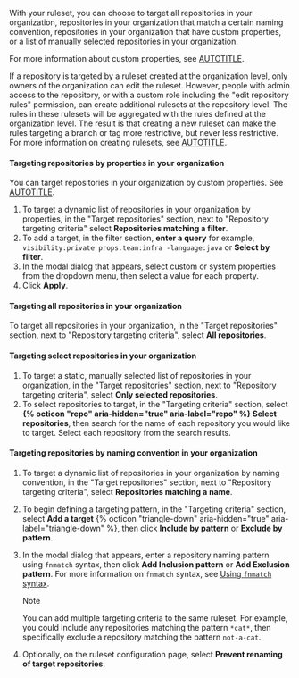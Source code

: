 With your ruleset, you can choose to target all repositories in your organization, repositories in your organization that match a certain naming convention, repositories in your organization that have custom properties, or a list of manually selected repositories in your organization.

For more information about custom properties, see [AUTOTITLE](/organizations/managing-organization-settings/managing-custom-properties-for-repositories-in-your-organization).

If a repository is targeted by a ruleset created at the organization level, only owners of the organization can edit the ruleset. However, people with admin access to the repository, or with a custom role including the "edit repository rules" permission, can create additional rulesets at the repository level. The rules in these rulesets will be aggregated with the rules defined at the organization level. The result is that creating a new ruleset can make the rules targeting a branch or tag more restrictive, but never less restrictive. For more information on creating rulesets, see [AUTOTITLE](/repositories/configuring-branches-and-merges-in-your-repository/managing-rulesets/about-rulesets).

#### Targeting repositories by properties in your organization

You can target repositories in your organization by custom properties. See [AUTOTITLE](/organizations/managing-organization-settings/managing-custom-properties-for-repositories-in-your-organization).

1. To target a dynamic list of repositories in your organization by properties, in the "Target repositories" section, next to "Repository targeting criteria" select **Repositories matching a filter**.
1. To add a target, in the filter section, **enter a query** for example, `visibility:private props.team:infra -language:java` or **Select by filter**.
1. In the modal dialog that appears, select custom or system properties from the dropdown menu, then select a value for each property.
1. Click **Apply**.

#### Targeting all repositories in your organization

To target all repositories in your organization, in the "Target repositories" section, next to "Repository targeting criteria", select **All repositories**.

#### Targeting select repositories in your organization

1. To target a static, manually selected list of repositories in your organization, in the "Target repositories" section, next to "Repository targeting criteria", select  **Only selected repositories**.
1. To select repositories to target, in the "Targeting criteria" section, select **{% octicon "repo" aria-hidden="true" aria-label="repo" %} Select repositories**, then search for the name of each repository you would like to target. Select each repository from the search results.

#### Targeting repositories by naming convention in your organization

1. To target a dynamic list of repositories in your organization by naming convention, in the "Target repositories" section, next to "Repository targeting criteria", select **Repositories matching a name**.
1. To begin defining a targeting pattern, in the "Targeting criteria" section, select **Add a target** {% octicon "triangle-down" aria-hidden="true" aria-label="triangle-down" %}, then click **Include by pattern** or **Exclude by pattern**.
1. In the modal dialog that appears, enter a repository naming pattern using `fnmatch` syntax, then click **Add Inclusion pattern** or **Add Exclusion pattern**. For more information on `fnmatch` syntax, see [Using `fnmatch` syntax](#using-fnmatch-syntax).

   > [!NOTE]
   > You can add multiple targeting criteria to the same ruleset. For example, you could include any repositories matching the pattern `*cat*`, then specifically exclude a repository matching the pattern `not-a-cat`.

1. Optionally, on the ruleset configuration page, select **Prevent renaming of target repositories**.

